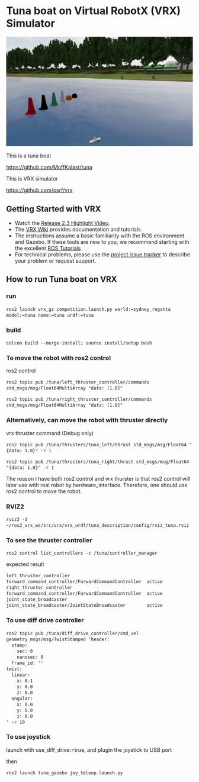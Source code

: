 # Tuna boat on Virtual RobotX (VRX) Simulator

![alt text](images/tuna_vrx.png)

This is a tuna boat 

https://github.com/MoffKalast/tuna

This is VRX simulator

https://github.com/osrf/vrx


## Getting Started with VRX

 * Watch the [Release 2.3 Highlight Video](https://vimeo.com/851696025).
 * The [VRX Wiki](https://github.com/osrf/vrx/wiki) provides documentation and tutorials.
 * The instructions assume a basic familiarity with the ROS environment and Gazebo.  If these tools are new to you, we recommend starting with the excellent [ROS Tutorials](http://wiki.ros.org/ROS/Tutorials)
 * For technical problems, please use the [project issue tracker](https://github.com/osrf/vrx/issues) to describe your problem or request support.


## How to run Tuna boat on VRX

### run

```
ros2 launch vrx_gz competition.launch.py world:=sydney_regatta model:=tuna name:=tuna urdf:=tuna
```
### build 

```
colcon build --merge-install; source install/setup.bash
```

### To move the robot with ros2 control
ros2 control

```
ros2 topic pub /tuna/left_thruster_controller/commands std_msgs/msg/Float64MultiArray "data: [1.0]"
```


```
ros2 topic pub /tuna/right_thruster_controller/commands std_msgs/msg/Float64MultiArray "data: [1.0]"
```

### Alternatively, can move the robot with thruster directly
vrx thruster command (Debug only)

```
ros2 topic pub /tuna/thrusters/tuna_left/thrust std_msgs/msg/Float64 "{data: 1.0}" -r 1
```

```
ros2 topic pub /tuna/thrusters/tuna_right/thrust std_msgs/msg/Float64 "{data: 1.0}" -r 1
```

The reason I have both ros2 control and vrx thurster is that ros2 control will later use with real robot by hardware_interface. Therefore, one should use ros2 control to move the robot.

### RVIZ2

```
rviz2 -d ~/ros2_vrx_ws/src/vrx/vrx_urdf/tuna_description/config/rviz_tuna.rviz
```

### To see the thruster controller

```
ros2 control list_controllers -c /tuna/controller_manager
```

expected result

```
left_thruster_controller  forward_command_controller/ForwardCommandController  active
right_thruster_controller forward_command_controller/ForwardCommandController  active
joint_state_broadcaster   joint_state_broadcaster/JointStateBroadcaster        active
```

### To use diff drive controller

```
ros2 topic pub /tuna/diff_drive_controller/cmd_vel geometry_msgs/msg/TwistStamped 'header:
  stamp:
    sec: 0
    nanosec: 0
  frame_id: ''
twist:
  linear:
    x: 0.1
    y: 0.0
    z: 0.0
  angular:
    x: 0.0
    y: 0.0
    z: 0.0
' -r 10
```

### To use joystick

launch with use_diff_drive:=true, and plugin the joystick to USB port

then

```
ros2 launch tuna_gazebo joy_teleop.launch.py
```

